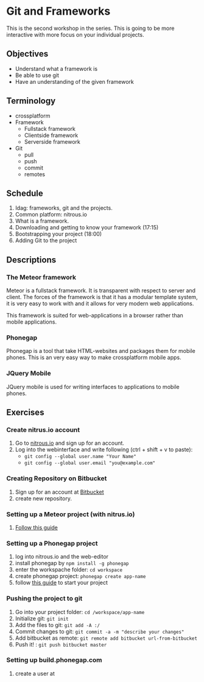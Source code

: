 Git and Frameworks
==================

<!-- toc -->
<!-- toc stop -->

This is the second workshop in the series. This is going to be more interactive
with more focus on your individual projects.

Objectives
----------

* Understand what a framework is
* Be able to use git
* Have an understanding of the given framework

Terminology
-----------
* crossplatform
* Framework
  * Fullstack framework
  * Clientside framework
  * Serverside framework
* Git
  * pull
  * push
  * commit
  * remotes
  
Schedule
--------
1. Idag: frameworks, git and the projects.
2. Common platform: nitrous.io
2. What is a framework.
3. Downloading and getting to know your framework (17:15)
4. Bootstrapping your project (18:00)
5. Adding Git to the project



Descriptions
------------

### The Meteor framework
Meteor is a fullstack framework. It is transparent with respect to server and
client. The forces of the framework is that it has a modular template system,
it is very easy to work with and it allows for very modern web applications.

This framework is suited for web-applications in a browser rather than mobile
applications.

### Phonegap
Phonegap is a tool that take HTML-websites and packages them for mobile phones.
This is an very easy way to make crossplatform mobile apps.

### JQuery Mobile
JQuery mobile is used for writing interfaces to applications to mobile phones.

Exercises
---------

### Create nitrus.io account
1. Go to [nitrous.io](https://www.nitrous.io/) and sign up for an account.
2. Log into the webinterface and write following (ctrl + shift + v to paste):
   * `git config --global user.name "Your Name"`
   * `git config --global user.email "you@example.com"` 

### Creating Repository on Bitbucket
1. Sign up for an account at [Bitbucket](https://bitbucket.org/)
2. create new repository.

### Setting up a Meteor project (with nitrus.io)
1. [Follow this guide](https://www.discovermeteor.com/blog/meteor-nitrous)


### Setting up a Phonegap project
1. log into nitrous.io and the web-editor
2. install phonegap by `npm install -g phonegap`
3. enter the workspache folder: `cd workspace`
4. create phonegap project: `phonegap create app-name`
5. follow [this guide](http://demos.jquerymobile.com/1.2.0/docs/about/getting-started.html)
   to start your project

### Pushing the project to git
1. Go into your project folder: `cd /workspace/app-name`
2. Initialize git: `git init`
3. Add the files to git: `git add -A :/`
4. Commit changes to git: `git commit -a -m "describe your changes"`
5. Add bitbucket as remote: `git remote add bitbucket url-from-bitbucket`
6. Push it! : `git push bitbucket master`

### Setting up build.phonegap.com
1. create a user at

